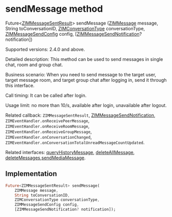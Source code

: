 


# sendMessage method








Future&lt;[ZIMMessageSentResult](../../zego_uikit_prebuilt_live_audio_room/ZIMMessageSentResult-class.md)> sendMessage
([ZIMMessage](../../zego_uikit_prebuilt_live_audio_room/ZIMMessage-class.md) message, String toConversationID, [ZIMConversationType](../../zego_uikit_prebuilt_live_audio_room/ZIMConversationType.md) conversationType, [ZIMMessageSendConfig](../../zego_uikit_prebuilt_live_audio_room/ZIMMessageSendConfig-class.md) config, [[ZIMMessageSendNotification](../../zego_uikit_prebuilt_live_audio_room/ZIMMessageSendNotification-class.md)? notification])





<p>Supported versions: 2.4.0 and above.</p>
<p>Detailed description: This method can be used to send messages in single chat, room and group chat.</p>
<p>Business scenario: When you need to send message to the target user, target message room, and target group chat after logging in, send it through this interface.</p>
<p>Call timing: It can be called after login.</p>
<p>Usage limit: no more than 10/s, available after login, unavailable after logout.</p>
<p>Related callback: <code>ZIMMessageSentResult</code>, <a href="../../zego_uikit_prebuilt_live_audio_room/ZIMMessageSendNotification-class.md">ZIMMessageSendNotification</a>, <code>ZIMEventHandler.onReceivePeerMessage</code>, <code>ZIMEventHandler.onReceiveRoomMessage</code>, <code>ZIMEventHandler.onReceiveGroupMessage</code>, <code>ZIMEventHandler.onConversationChanged</code>, <code>ZIMEventHandler.onConversationTotalUnreadMessageCountUpdated</code>.</p>
<p>Related interfaces: <a href="../../zego_uikit_prebuilt_live_audio_room/ZIM/queryHistoryMessage.md">queryHistoryMessage</a>, <a href="../../zego_uikit_prebuilt_live_audio_room/ZIM/deleteAllMessage.md">deleteAllMessage</a>, <a href="../../zego_uikit_prebuilt_live_audio_room/ZIM/deleteMessages.md">deleteMessages</a>,<a href="../../zego_uikit_prebuilt_live_audio_room/ZIM/sendMediaMessage.md">sendMediaMessage</a>.</p>



## Implementation

```dart
Future<ZIMMessageSentResult> sendMessage(
    ZIMMessage message,
    String toConversationID,
    ZIMConversationType conversationType,
    ZIMMessageSendConfig config,
    [ZIMMessageSendNotification? notification]);
```








